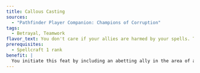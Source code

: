 ```yaml
---
title: Callous Casting
sources:
  - "Pathfinder Player Companion: Champions of Corruption"
tags:
  - Betrayal, Teamwork
flavor_text: You don't care if your allies are harmed by your spells. The smart ones know this and start running.
prerequisites:
  - Spellcraft 1 rank
benefit: |
  You initiate this feat by including an abetting ally in the area of any spell that deals damage of a type to which the abettor is not immune. The callousness of the attack disheartens foes in the area, who must succeed at a Will save against the spell's DC or be shaken for 1 round per spell level. After you resolve the spell's effects, the abettor can move up to her speed as an immediate action. Any movement undertaken using this action is then subtracted from her speed until the end of her next turn. This movement can still provoke attacks of opportunity as normal. Once a foe has attempted a Will save against this feat, he is immune to this effect from that initiator for 24 hours thereafter.
---
```


